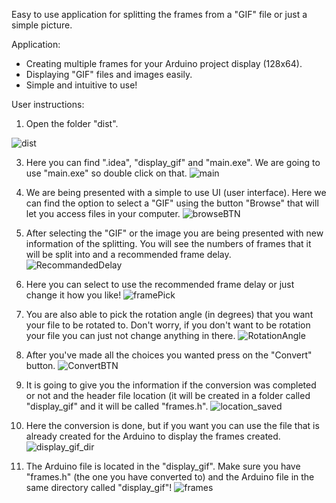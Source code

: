 Easy to use application for splitting the frames from a "GIF" file or just a simple picture. 

Application:
 - Creating multiple frames for your Arduino project display (128x64).
 - Displaying "GIF" files and images easily.
 - Simple and intuitive to use!

User instructions:
1. Open the folder "dist".

![dist](https://github.com/cyberdvitamin/Arduino_GIF_Convertor/assets/91136019/b586b1a0-507e-44b9-bd2b-a79467d85086)

3. Here you can find ".idea", "display_gif" and "main.exe". We are going to use "main.exe" so double click on that.
![main](https://github.com/cyberdvitamin/Arduino_GIF_Convertor/assets/91136019/25a5414c-3844-4976-a0bf-295b98329ed3)

5. We are being presented with a simple to use UI (user interface). Here we can find the option to select a "GIF" using the button "Browse" that will let you access files in your computer.
![browseBTN](https://github.com/cyberdvitamin/Arduino_GIF_Convertor/assets/91136019/0fc19180-833d-4033-80b1-56d69c0e0431)

7. After selecting the "GIF" or the image you are being presented with new information of the splitting. You will see the numbers of frames that it will be split into and a recommended frame delay.
![RecommandedDelay](https://github.com/cyberdvitamin/Arduino_GIF_Convertor/assets/91136019/a06ee1fb-50c6-4b2d-8e3b-0631590750d8)

9. Here you can select to use the recommended frame delay or just change it how you like!
![framePick](https://github.com/cyberdvitamin/Arduino_GIF_Convertor/assets/91136019/e4ebff90-5733-442f-84bc-cd584fa7e1ba)

11. You are also able to pick the rotation angle (in degrees) that you want your file to be rotated to. Don't worry, if you don't want to be rotation your file you can just not change anything in there.
![RotationAngle](https://github.com/cyberdvitamin/Arduino_GIF_Convertor/assets/91136019/beed2c06-07ac-4120-9540-f82678fba5e7)

13. After you've made all the choices you wanted press on the "Convert" button.
![ConvertBTN](https://github.com/cyberdvitamin/Arduino_GIF_Convertor/assets/91136019/cbcc642b-8893-475d-9b5e-935ed3cce82e)

15. It is going to give you the information if the conversion was completed or not and the header file location (it will be created in a folder called "display_gif" and it will be called "frames.h".
![location_saved](https://github.com/cyberdvitamin/Arduino_GIF_Convertor/assets/91136019/448fcc4c-31af-4298-a748-a4a20b240d6b)

17. Here the conversion is done, but if you want you can use the file that is already created for the Arduino to display the frames created.
![display_gif_dir](https://github.com/cyberdvitamin/Arduino_GIF_Convertor/assets/91136019/b962c39d-b49b-4ea5-adb0-885739c1da9b)

19. The Arduino file is located in the "display_gif". Make sure you have "frames.h" (the one you have converted to) and the Arduino file in the same directory called "display_gif"!
![frames](https://github.com/cyberdvitamin/Arduino_GIF_Convertor/assets/91136019/497306f7-0cdd-4baa-9b6c-a3a1dbf276e2)

